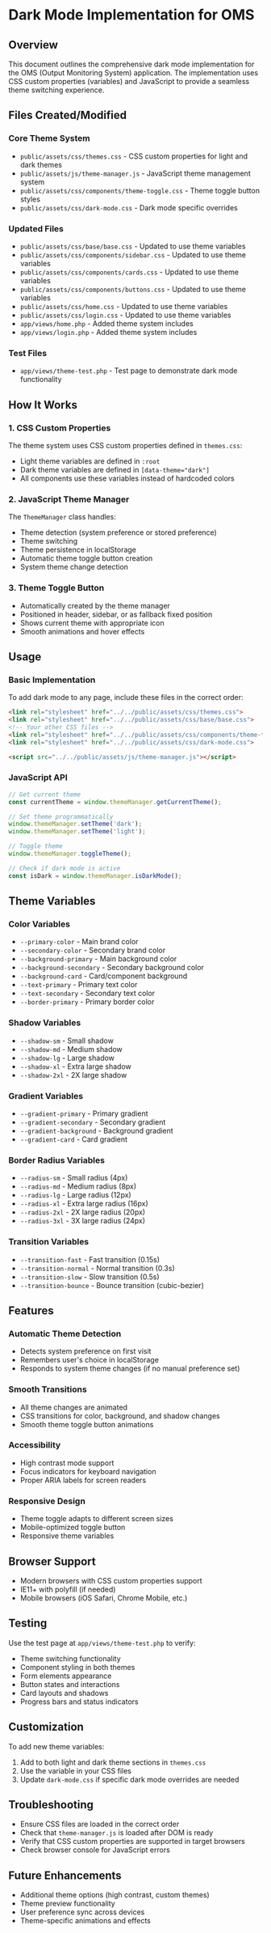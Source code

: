 # Dark Mode Implementation for OMS

## Overview
This document outlines the comprehensive dark mode implementation for the OMS (Output Monitoring System) application. The implementation uses CSS custom properties (variables) and JavaScript to provide a seamless theme switching experience.

## Files Created/Modified

### Core Theme System
- `public/assets/css/themes.css` - CSS custom properties for light and dark themes
- `public/assets/js/theme-manager.js` - JavaScript theme management system
- `public/assets/css/components/theme-toggle.css` - Theme toggle button styles
- `public/assets/css/dark-mode.css` - Dark mode specific overrides

### Updated Files
- `public/assets/css/base/base.css` - Updated to use theme variables
- `public/assets/css/components/sidebar.css` - Updated to use theme variables
- `public/assets/css/components/cards.css` - Updated to use theme variables
- `public/assets/css/components/buttons.css` - Updated to use theme variables
- `public/assets/css/home.css` - Updated to use theme variables
- `public/assets/css/login.css` - Updated to use theme variables
- `app/views/home.php` - Added theme system includes
- `app/views/login.php` - Added theme system includes

### Test Files
- `app/views/theme-test.php` - Test page to demonstrate dark mode functionality

## How It Works

### 1. CSS Custom Properties
The theme system uses CSS custom properties defined in `themes.css`:
- Light theme variables are defined in `:root`
- Dark theme variables are defined in `[data-theme="dark"]`
- All components use these variables instead of hardcoded colors

### 2. JavaScript Theme Manager
The `ThemeManager` class handles:
- Theme detection (system preference or stored preference)
- Theme switching
- Theme persistence in localStorage
- Automatic theme toggle button creation
- System theme change detection

### 3. Theme Toggle Button
- Automatically created by the theme manager
- Positioned in header, sidebar, or as fallback fixed position
- Shows current theme with appropriate icon
- Smooth animations and hover effects

## Usage

### Basic Implementation
To add dark mode to any page, include these files in the correct order:

```html
<link rel="stylesheet" href="../../public/assets/css/themes.css">
<link rel="stylesheet" href="../../public/assets/css/base/base.css">
<!-- Your other CSS files -->
<link rel="stylesheet" href="../../public/assets/css/components/theme-toggle.css">
<link rel="stylesheet" href="../../public/assets/css/dark-mode.css">

<script src="../../public/assets/js/theme-manager.js"></script>
```

### JavaScript API
```javascript
// Get current theme
const currentTheme = window.themeManager.getCurrentTheme();

// Set theme programmatically
window.themeManager.setTheme('dark');
window.themeManager.setTheme('light');

// Toggle theme
window.themeManager.toggleTheme();

// Check if dark mode is active
const isDark = window.themeManager.isDarkMode();
```

## Theme Variables

### Color Variables
- `--primary-color` - Main brand color
- `--secondary-color` - Secondary brand color
- `--background-primary` - Main background color
- `--background-secondary` - Secondary background color
- `--background-card` - Card/component background
- `--text-primary` - Primary text color
- `--text-secondary` - Secondary text color
- `--border-primary` - Primary border color

### Shadow Variables
- `--shadow-sm` - Small shadow
- `--shadow-md` - Medium shadow
- `--shadow-lg` - Large shadow
- `--shadow-xl` - Extra large shadow
- `--shadow-2xl` - 2X large shadow

### Gradient Variables
- `--gradient-primary` - Primary gradient
- `--gradient-secondary` - Secondary gradient
- `--gradient-background` - Background gradient
- `--gradient-card` - Card gradient

### Border Radius Variables
- `--radius-sm` - Small radius (4px)
- `--radius-md` - Medium radius (8px)
- `--radius-lg` - Large radius (12px)
- `--radius-xl` - Extra large radius (16px)
- `--radius-2xl` - 2X large radius (20px)
- `--radius-3xl` - 3X large radius (24px)

### Transition Variables
- `--transition-fast` - Fast transition (0.15s)
- `--transition-normal` - Normal transition (0.3s)
- `--transition-slow` - Slow transition (0.5s)
- `--transition-bounce` - Bounce transition (cubic-bezier)

## Features

### Automatic Theme Detection
- Detects system preference on first visit
- Remembers user's choice in localStorage
- Responds to system theme changes (if no manual preference set)

### Smooth Transitions
- All theme changes are animated
- CSS transitions for color, background, and shadow changes
- Smooth theme toggle button animations

### Accessibility
- High contrast mode support
- Focus indicators for keyboard navigation
- Proper ARIA labels for screen readers

### Responsive Design
- Theme toggle adapts to different screen sizes
- Mobile-optimized toggle button
- Responsive theme variables

## Browser Support
- Modern browsers with CSS custom properties support
- IE11+ with polyfill (if needed)
- Mobile browsers (iOS Safari, Chrome Mobile, etc.)

## Testing
Use the test page at `app/views/theme-test.php` to verify:
- Theme switching functionality
- Component styling in both themes
- Form elements appearance
- Button states and interactions
- Card layouts and shadows
- Progress bars and status indicators

## Customization
To add new theme variables:
1. Add to both light and dark theme sections in `themes.css`
2. Use the variable in your CSS files
3. Update `dark-mode.css` if specific dark mode overrides are needed

## Troubleshooting
- Ensure CSS files are loaded in the correct order
- Check that `theme-manager.js` is loaded after DOM is ready
- Verify that CSS custom properties are supported in target browsers
- Check browser console for JavaScript errors

## Future Enhancements
- Additional theme options (high contrast, custom themes)
- Theme preview functionality
- User preference sync across devices
- Theme-specific animations and effects
